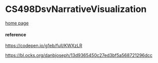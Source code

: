 # CS498DsvNarrativeVisualization
[home page](http://luoy2.github.io/CS498DsvNarrativeVisualization)


#### reference

https://codepen.io/g1eb/full/KWXzLR

https://bl.ocks.org/danbjoseph/13d9365450c27ed3bf5a568721296dcc